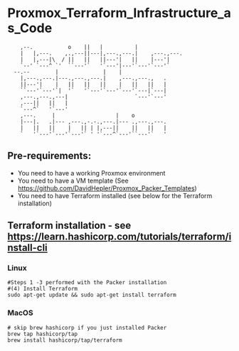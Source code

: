 # Proxmox_Terraform_Infrastructure_as_Code

        ,--.           o    ||   |          |              
        |   |,---.    ,.,---||---|,---.,---.|    ,---.,---.
        |   |,---|\  / ||   ||   ||---'|   ||    |---'|    
        `--' `---^ `'  ``---'`   '`---'|---'`---'`---'`    
      --.--        |              |    |                   
        |,---.,---.|---.,---.,---.|    ,---.,---.,   .   
        ||---'|    |   ||   ||   ||    |   ||   ||   |   
        ``---'`---'`|  '`   '`---'`---'`---'`---|`---|   
        ,---.,---.,---|                     `---'`---'
        ,---||   ||   |                                    
        `---^`   '`---'                                    
        ,---.     |                   |    o               
        |---|.   .|--- ,---.,-.-.,---.|--- .,---.,---.     
        |   ||   ||    |   || | |,---||    ||   ||   |     
        `   '`---'`---'`---'` ' '`---^`---'``---'`   '     

## Pre-requirements:
- You need to have a working Proxmox environment
- You need to have a VM template (See https://github.com/DavidHepler/Proxmox_Packer_Templates)
- You need to have Terraform installed (see below for the Terraform installation)

## Terraform installation - see https://learn.hashicorp.com/tutorials/terraform/install-cli

### Linux
    #Steps 1 -3 performed with the Packer installation
    #(4) Install Terraform
    sudo apt-get update && sudo apt-get install terraform

### MacOS
    # skip brew hashicorp if you just installed Packer
    brew tap hashicorp/tap
    brew install hashicorp/tap/terraform


